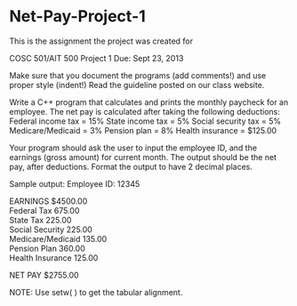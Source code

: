 # Net-Pay-Project-1

This is the assignment the project was created for 

COSC 501/AIT 500 Project  1                              Due:  Sept  23, 2013 
 
Make sure that you document the programs (add comments!) and use proper style (indent!) Read the guideline posted on our class website.  
 
Write a C++ program that calculates and prints the monthly paycheck for an employee. 
The net pay is calculated after taking the following deductions:      
Federal income tax  = 15%      State income tax    =  5%      Social security tax =  5%      Medicare/Medicaid   =  3%      Pension plan        =  8%      Health insurance    = $125.00  

Your program should ask the user to input the employee ID,  and the earnings (gross amount) for current month. The output should be the net pay, after deductions. Format the output to have 2 decimal places.  

Sample output: 
Employee ID:                     12345  

EARNINGS                      $4500.00  
Federal Tax                     675.00  
State Tax                       225.00  
Social Security                 225.00  
Medicare/Medicaid               135.00  
Pension Plan                    360.00  
Health Insurance                125.00  
  
NET PAY                       $2755.00  

NOTE: Use setw( ) to get the tabular alignment.  



